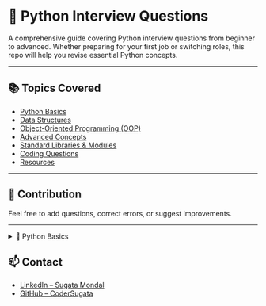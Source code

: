 # 🐍 Python Interview Questions

A comprehensive guide covering Python interview questions from beginner to advanced. Whether preparing for your first job or switching roles, this repo will help you revise essential Python concepts.

---

## 📚 Topics Covered

- [Python Basics](./basics.md)
- [Data Structures](./data-structures.md)
- [Object-Oriented Programming (OOP)](./oops.md)
- [Advanced Concepts](./advanced.md)
- [Standard Libraries & Modules](./modules.md)
- [Coding Questions](./coding-questions.md)
- [Resources](./resources.md)

---

## 🚀 Contribution

Feel free to add questions, correct errors, or suggest improvements.

---

<details>

 <summary>🐍 Python Basics</summary>

### 1. 🔍 **What are Python’s built-in data types?**

🐍 Python provides several built-in 🧱 data types to handle different kinds of 📦 data:

#### 🔢 **Numeric Types**

* `int` ➡️ Whole numbers (e.g., `5`, `-20`)
* `float` ➡️ Decimal numbers (e.g., `3.14`, `-0.001`)
* `complex` ➡️ Complex numbers (e.g., `3 + 4j`)

#### 🔡 **Sequence Types**

* `str` ➡️ Text (e.g., "hello")
* `list` ➡️ Mutable 🧺 (e.g., `[1, 2, 3]`)
* `tuple` ➡️ Immutable 🪙 (e.g., `(1, 2, 3)`)
* `range` ➡️ Sequence used for loops (e.g., `range(5)`)

#### 🧩 **Set Types**

* `set` ➡️ Unique unordered 📚 (e.g., `{1, 2, 3}`)
* `frozenset` ➡️ Immutable version of `set`

#### 🗺️ **Mapping Type**

* `dict` ➡️ Key-value 🔑 (e.g., `{"name": "Alice"}`)

#### ⚖️ **Boolean Type**

* `bool` ➡️ `True` / `False`

#### 🧬 **Binary Types**

* `bytes`, `bytearray`, `memoryview` ➡️ Used for byte-level operations

#### 🚫 **None Type**

* `NoneType` ➡️ Represents no value (`None`)

---

### 2. 📊 **Why is Python used extensively in Data Science?**

Python 🐍 is widely used in Data Science for the following reasons:

* 📚 **Rich Library Ecosystem**: Powerful libraries like `pandas`, `numpy`, `matplotlib`, `scikit-learn` simplify data manipulation and analysis
* 🤖 **Machine Learning & AI Tools**: Integration with frameworks like `TensorFlow`, `PyTorch`, and `Keras`
* 📈 **Data Visualization Capabilities**: Tools like `matplotlib`, `seaborn`, and `plotly` help create insightful charts
* 🌐 **Large Supportive Community**: Extensive documentation and active contributors
* 🧪 **Easy to Learn and Use**: Simple, readable syntax enables fast prototyping

---

### 3. 📦 **Explain the difference between lists and tuples in Python.**

* 🔄 `list`: Mutable, meaning it can be modified after creation
* 🪙 `tuple`: Immutable, meaning it cannot be changed once defined
* ✅ Use `list` when the data may change, and `tuple` when the data should remain constant

---

### 4. 🧠 **What are Python’s predefined keywords and their uses?**

* Python contains reserved keywords like `if`, `else`, `elif`, `for`, `while`, `def`, `return`, `import`, etc.
* These keywords have special meaning in Python and cannot be used as identifiers (variable or function names)

---

### 5. 🔄 **How does Python handle mutability and immutability?**

* 📦 Mutable objects (e.g., `list`, `dict`, `set`) can be modified in place
* 🪙 Immutable objects (e.g., `int`, `str`, `tuple`) cannot be modified after creation

---

### 6. 🧩 **What is the significance of mutability in Python data structures?**

* 🔧 Mutability allows objects to be changed without creating new ones, which is memory-efficient
* 🧱 Immutability ensures stability, predictability, and safety in multi-threaded environments

---

### 7. 🧮 **Explain different types of operators in Python (Arithmetic, Logical, etc.)**

* ➕ **Arithmetic Operators**: `+`, `-`, `*`, `/`, `//`, `%`, `**`
* 🧠 **Logical Operators**: `and`, `or`, `not`
* 📊 **Comparison Operators**: `==`, `!=`, `>`, `<`, `>=`, `<=`
* 🧲 **Bitwise Operators**: `&`, `|`, `^`, `~`, `<<`, `>>`
* 🧱 **Assignment Operators**: `=`, `+=`, `-=`, `*=`, `/=`, etc.

---

### 8. 🔁 **How do you perform type casting in Python?**

* Type casting is done using functions like `int()`, `float()`, `str()`, `bool()`, etc.
* Example: `int("42")` converts the string to an integer

---

### 9. 🔍 **Explain the difference between implicit and explicit type casting in Python**

* 🧠 **Implicit Type Casting**: Python automatically converts one data type to another when needed

  * Example: `int + float` → Python converts the `int` to `float`
* ✋ **Explicit Type Casting**: Programmer manually changes the data type

  * Example: `float("3.14")`

---

### 10. ⚙️ **What is the significance of conditionals in Python?**

* 🧭 Conditionals (`if`, `elif`, `else`) are used to execute different blocks of code depending on conditions
* Enables decision-making in programs

---

### 11. 🔁 **How would you implement a switch-case statement in Python?**

* Python does not have a native `switch-case` construct
* Can be implemented using `if-elif-else` statements or dictionary-based function mapping

---

### 12. 🔂 **What are loops in Python? How do you differentiate between for and while loops?**

* 🔁 `for` loop: Iterates over a sequence (e.g., list, tuple, range)
* 🔁 `while` loop: Runs as long as a condition is `True`

---

### 13. 🔄 **How do you use break, continue, and pass in Python loops?**

* 🚪 `break`: Exits the loop prematurely
* ⏭️ `continue`: Skips the current iteration and moves to the next
* 🪶 `pass`: Does nothing, used as a placeholder

</details>

## 📫 Contact

- [LinkedIn – Sugata Mondal](https://linkedin.com/in/sugatamondal)
- [GitHub – CoderSugata](https://github.com/CoderSugata)
